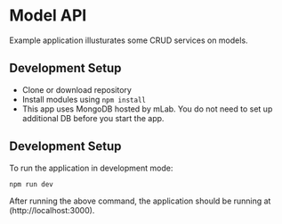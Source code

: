 # Model API
Example application illusturates some CRUD services on models. 

## Development Setup
* Clone or download repository
* Install modules using `npm install`
* This app uses MongoDB hosted by mLab. You do not need to set up additional DB before you start the app.

## Development Setup
To run the application in development mode:
```
npm run dev
```
After running the above command, the application should be running at (http://localhost:3000).
